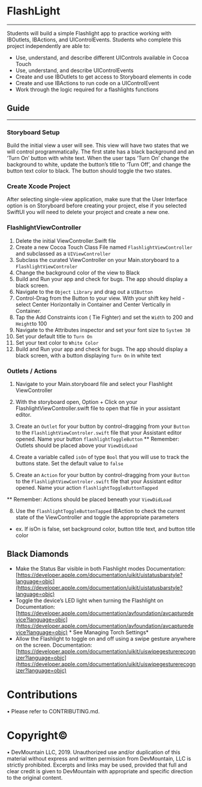 # FlashLight
---
Students will build a simple Flashlight app to practice working with IBOutlets, IBActions, and UIControlEvents.
Students who complete this project independently are able to:
* Use, understand, and describe different UIControls available in Cocoa Touch
* Use, understand, and describe UIControlEvents
* Create and use IBOutlets to get access to Storyboard elements in code
* Create and use IBActions to run code on a UIControlEvent
* Work  through the logic required for a flashlights functions


## Guide
---
### Storyboard Setup

Build the initial view a user will see. This view will have two states that we will control programmatically. The first state has a black background and an ‘Turn On’ button with white text. When the user taps ‘Turn On’ change the background to white, update the button’s title to ‘Turn Off’, and change the button text color to black. The button should toggle the two states.

### Create Xcode Project
After selecting single-view application, make sure that the User Interface option is on Storyboard before creating your project, else if you selected SwiftUI you will need to delete your project and create a new one. 

### FlashlightViewController

1. Delete the initial ViewController.Swift file
2. Create a new Cocoa Touch Class File named `FlashlightViewController` and subclassed as a `UIViewController`
3. Subclass the curated ViewController on your Main.storyboard to a `FlashlightViewControler`
4. Change the background color of the view to Black
5. Build and Run your app and check for bugs. The app should display a black screen.
6. Navigate to the `Object Library` and drag out a `UIButton`
7. Control-Drag from the Button to your view. With your shift key held - select Center Horizontally in Container and Center Vertically in Container.
8. Tap the Add Constraints icon ( Tie Fighter) and set the `Width` to 200 and `Height`to 100
9. Navigate to the Attributes inspector and set your font size to `System 30`
10. Set your default title to `Turn On`
11. Set your text color to `White Color`
12. Build and Run your app and check for bugs. The app should display a black screen, with a button displaying `Turn On` in white text
  
### Outlets / Actions

1. Navigate to your Main.storyboard file and select your Flashlight ViewController 
2. With the storyboard open, Option + Click on your FlashlightViewController.swift file to open that file in your assistant editor.
3. Create an `Outlet` for your button by control-dragging from your `Button` to the `FlashlightViewControler.swift` file that your Assistant editor opened. Name your button `flashlightToggleButton`
** Remember: Outlets should be placed above your `ViewDidLoad`

5. Create a variable called `isOn` of type `Bool` that you will use to track the buttons state. Set the default value to `false`
6. Create an `Action` for your button by control-dragging from your `Button` to the `FlashlightViewControler.swift` file that your Assistant editor opened. Name your action `flashlightToggleButtonTapped`

** Remember: Actions should be placed beneath your `ViewDidLoad`

8. Use the  `flashlightToggleButtonTapped` IBAction to check the current state of the ViewController and toggle the appropriate parameters
* ex. If isOn is false, set background color, button title text, and button title color


## Black Diamonds

* Make the Status Bar visible in both Flashlight modes Documentation:  [https://developer.apple.com/documentation/uikit/uistatusbarstyle?language=objc](https://developer.apple.com/documentation/uikit/uistatusbarstyle?language=objc) 
* Toggle the device’s LED light when turning the Flashlight on Documentation:  [https://developer.apple.com/documentation/avfoundation/avcapturedevice?language=objc](https://developer.apple.com/documentation/avfoundation/avcapturedevice?language=objc)  * See Managing Torch Settings*
* Allow the Flashlight to toggle on and off using a swipe gesture anywhere on the screen. Documentation:  [https://developer.apple.com/documentation/uikit/uiswipegesturerecognizer?language=objc](https://developer.apple.com/documentation/uikit/uiswipegesturerecognizer?language=objc) 
# Contributions
• Please refer to CONTRIBUTING.md.
# Copyright© 
• DevMountain LLC, 2019. Unauthorized use and/or duplication of this material without express and written permission from DevMountain, LLC is strictly prohibited. Excerpts and links may be used, provided that full and clear credit is given to DevMountain with appropriate and specific direction to the original content.
